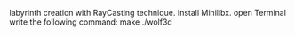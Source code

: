 labyrinth creation with RayCasting technique.
Install Minilibx.
open Terminal
write the following command:
make
./wolf3d

